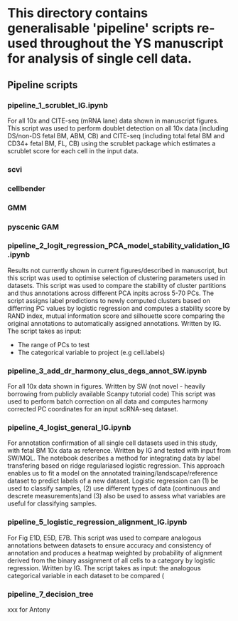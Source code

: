 # This directory contains generalisable 'pipeline' scripts re-used throughout the YS manuscript for analysis of single cell data.

## Pipeline scripts

### pipeline_1_scrublet_IG.ipynb
For all 10x and CITE-seq (mRNA lane) data shown in manuscript figures.
This script was used to perform doublet detection on all 10x data (including DS/non-DS fetal BM, ABM, CB) and CITE-seq (including total fetal BM and CD34+ fetal BM, FL, CB) using the scrublet package which estimates a scrublet score for each cell in the input data.

### scvi
### cellbender
### GMM
### pyscenic GAM


### pipeline_2_logit_regression_PCA_model_stability_validation_IG.ipynb
Results not currently shown in current figures/described in manuscript, but this script was used to optimise selection of clustering parameters used in datasets. 
This script was used to compare the stability of cluster partitions and thus annotations across different PCA inpits across 5-70 PCs. The script assigns label predictions to newly computed clusters based on differring PC values by logistic regression and computes a stability score by RAND index, mutual information score and silhouette score comparing the original annotations to automatically assigned annotations. Written by IG.
The script takes as input:
- The range of PCs to test
- The categorical variable to project (e.g cell.labels)

### pipeline_3_add_dr_harmony_clus_degs_annot_SW.ipynb
For all 10x data shown in figures. Written by SW (not novel - heavily borrowing from publicly available Scanpy tutorial code)
This script was used to perform batch correction on all data and computes harmony corrected PC coordinates for an input scRNA-seq dataset.

### pipeline_4_logist_general_IG.ipynb
For annotation confirmation of all single cell datasets used in this study, with fetal BM 10x data as reference. Written by IG and tested with input from SW/MQL. The notebook describes a method for integrating data by label transfering based on ridge regulariased logistic regression. This approach enables us to fit a model on the annotated training/landscape/reference dataset to predict labels of a new dataset. Logistic regression can (1) be used to classify samples, (2) use different types of data (continuous and descrete measurements)and (3) also be used to assess what variables are useful for classifying samples. 

### pipeline_5_logistic_regression_alignment_IG.ipynb
For Fig E1D, E5D, E7B.
This script was used to compare analogous annotations between datasets to ensure accuracy and consistency of annotation and produces a heatmap weighted by probability of alignment derived from the binary assignment of all cells to a category by logistic regression. Written by IG.
The script takes as input: the analogous categorical variable in each dataset to be compared (

### pipeline_7_decision_tree
xxx for Antony

